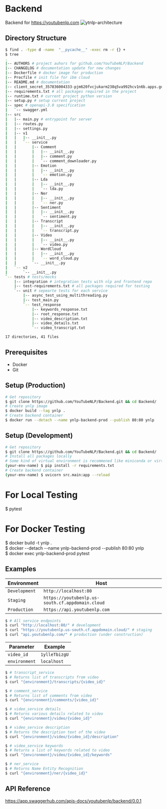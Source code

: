 # Backend
Backend for https://youtubenlp.com
![ytnlp-architecture](https://user-images.githubusercontent.com/31156696/89206709-4aedba00-d5d7-11ea-9b9c-b7ec6ad23a45.png)

## Directory Structure
```bash
$ find . -type d -name  "__pycache__" -exec rm -r {} +
$ tree
.
|-- AUTHORS # project auhors for github.com/YouTubeNLP/Backend
|-- CHANGELOG # documentation update for new changes
|-- Dockerfile # docker image for production
|-- Procfile # init file for ibm cloud
|-- README.md # documentation
|-- client_secret_357836004333-pjm620fvcjukarm238q5va992hcv1n6b.apps.googleusercontent.com.json
|-- requirements.txt # all packages required in the project
|-- runtime.txt # current project python version
|-- setup.py # setup current project
|-- spec # openapi-3.0 specification
|   `-- swagger.yml
|-- src
|   |-- main.py # entrypoint for server
|   |-- routes.py
|   |-- settings.py
|   |-- v1
|   |   |-- __init__.py
|   |   `-- service
|   |       |-- Comment
|   |       |   |-- __init__.py
|   |       |   |-- comment.py
|   |       |   `-- comment_downloader.py
|   |       |-- Emotion
|   |       |   |-- __init__.py
|   |       |   `-- emotion.py
|   |       |-- Lda
|   |       |   |-- __init__.py
|   |       |   `-- lda.py
|   |       |-- Ner
|   |       |   |-- __init__.py
|   |       |   `-- ner.py
|   |       |-- Sentiment
|   |       |   |-- __init__.py
|   |       |   `-- sentiment.py
|   |       |-- Transcript
|   |       |   |-- __init__.py
|   |       |   `-- transcript.py
|   |       |-- Video
|   |       |   |-- __init__.py
|   |       |   `-- video.py
|   |       |-- WordCloud
|   |       |   |-- __init__.py
|   |       |   `-- word_cloud.py
|   |       `-- __init__.py
|   `-- v2
|       `-- __init__.py
`-- tests # tests/mocks
    |-- integration # integration tests with nlp and frontend repo
    |-- test-requirements.txt # all packages required for testing
    `-- unit # sepearte tests for each service
        |-- async_test_using_multithreading.py
        |-- test_main.py
        `-- test_response
            |-- keywords_response.txt
            |-- root_response.txt
            |-- video_description.txt
            |-- video_details.txt
            `-- video_transcript.txt

17 directories, 41 files
```

## Prerequisites
- Docker
- Git

## Setup (Production)
```bash
# Get repository
$ git clone https://github.com/YouTubeNLP/Backend.git && cd Backend/
# Create ynlp image
$ docker build --tag ynlp .
# Create backend container
$ docker run --detach --name ynlp-backend-prod --publish 80:80 ynlp
 ```

## Setup (Development)
```bash
# Get repository
$ git clone https://github.com/YouTubeNLP/Backend.git && cd Backend/
# Install all packages locally
# Some kind of virtual environment is recommened like miniconda or virtualenv
(your-env-name) $ pip install -r requirements.txt
# Create backend container
(your-env-name) $ uvicorn src.main:app --reload
 ```
# For Local Testing
$ pytest 
# For Docker Testing
$ docker build -t ynlp .\
$ docker --detach --name ynlp-backend-prod --publish 80:80 ynlp\
$ docker exec ynlp-backend-prod pytest


## Examples
| Environment | Host 
| - | - 
| `Development` | `http://localhost:80`
| `Staging` | `https://youtubenlp.us-south.cf.appdomain.cloud`
| `Production` | `https://api.youtubenlp.com`

```bash
$ # All service endpoints
$ curl "http://localhost:80/" # development
$ curl "https://youtubenlp.us-south.cf.appdomain.cloud/" # staging
$ curl "api.youtubenlp.com/" # production (under construction)
```

| Parameter | Example 
| - | - 
| `video_id` | `1ylleTbizgU`
| `environment` | `localhost`

```bash
$ # transcript_service
$ # Returns list of transcripts from video
$ curl "{environment}/transcripts/{video_id}"
```
```bash
$ # comment_service
$ # Returns list of comments from video
$ curl "{environment}/comments/{video_id}"
```
```bash
$ # video_service details
$ # Returns various details related to video
$ curl "{environment}/video/{video_id}"
```
```bash
$ # video_service description
$ # Returns the description text of the video
$ curl "{environment}/video/{video_id}/description"
```
```bash
$ # video_service keywords
$ # Returns a list of keywords related to video
$ curl "{environment}/video/{video_id}/keywords"
```
```bash
$ # ner_service 
$ # Returns Name Entity Recognition
$ curl "{environment}/ner/{video_id}"
```
## API Reference
https://app.swaggerhub.com/apis-docs/youtubenlp/backend/0.0.1

